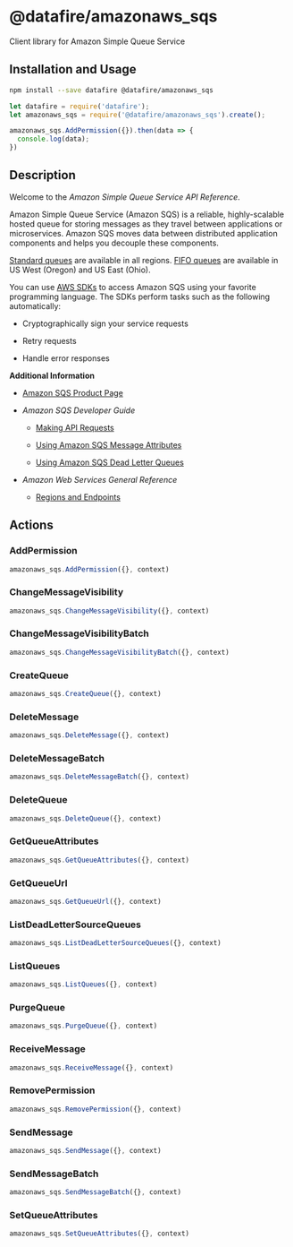 # @datafire/amazonaws_sqs

Client library for Amazon Simple Queue Service

## Installation and Usage
```bash
npm install --save datafire @datafire/amazonaws_sqs
```

```js
let datafire = require('datafire');
let amazonaws_sqs = require('@datafire/amazonaws_sqs').create();

amazonaws_sqs.AddPermission({}).then(data => {
  console.log(data);
})
```

## Description
<p>Welcome to the <i>Amazon Simple Queue Service API Reference</i>.</p> <p>Amazon Simple Queue Service (Amazon SQS) is a reliable, highly-scalable hosted queue for storing messages as they travel between applications or microservices. Amazon SQS moves data between distributed application components and helps you decouple these components.</p> <note> <p> <a href="http://docs.aws.amazon.com/AWSSimpleQueueService/latest/SQSDeveloperGuide/standard-queues.html">Standard queues</a> are available in all regions. <a href="http://docs.aws.amazon.com/AWSSimpleQueueService/latest/SQSDeveloperGuide/FIFO-queues.html">FIFO queues</a> are available in US West (Oregon) and US East (Ohio).</p> </note> <p>You can use <a href="http://aws.amazon.com/tools/#sdk">AWS SDKs</a> to access Amazon SQS using your favorite programming language. The SDKs perform tasks such as the following automatically:</p> <ul> <li> <p>Cryptographically sign your service requests</p> </li> <li> <p>Retry requests</p> </li> <li> <p>Handle error responses</p> </li> </ul> <p> <b>Additional Information</b> </p> <ul> <li> <p> <a href="http://aws.amazon.com/sqs/">Amazon SQS Product Page</a> </p> </li> <li> <p> <i>Amazon SQS Developer Guide</i> </p> <ul> <li> <p> <a href="http://docs.aws.amazon.com/AWSSimpleQueueService/latest/SQSDeveloperGuide/MakingRequestsArticle.html">Making API Requests</a> </p> </li> <li> <p> <a href="http://docs.aws.amazon.com/AWSSimpleQueueService/latest/SQSDeveloperGuide/sqs-message-attributes.html">Using Amazon SQS Message Attributes</a> </p> </li> <li> <p> <a href="http://docs.aws.amazon.com/AWSSimpleQueueService/latest/SQSDeveloperGuide/sqs-dead-letter-queues.html">Using Amazon SQS Dead Letter Queues</a> </p> </li> </ul> </li> <li> <p> <i>Amazon Web Services General Reference</i> </p> <ul> <li> <p> <a href="http://docs.aws.amazon.com/general/latest/gr/rande.html#sqs_region">Regions and Endpoints</a> </p> </li> </ul> </li> </ul>

## Actions
### AddPermission



```js
amazonaws_sqs.AddPermission({}, context)
```


### ChangeMessageVisibility



```js
amazonaws_sqs.ChangeMessageVisibility({}, context)
```


### ChangeMessageVisibilityBatch



```js
amazonaws_sqs.ChangeMessageVisibilityBatch({}, context)
```


### CreateQueue



```js
amazonaws_sqs.CreateQueue({}, context)
```


### DeleteMessage



```js
amazonaws_sqs.DeleteMessage({}, context)
```


### DeleteMessageBatch



```js
amazonaws_sqs.DeleteMessageBatch({}, context)
```


### DeleteQueue



```js
amazonaws_sqs.DeleteQueue({}, context)
```


### GetQueueAttributes



```js
amazonaws_sqs.GetQueueAttributes({}, context)
```


### GetQueueUrl



```js
amazonaws_sqs.GetQueueUrl({}, context)
```


### ListDeadLetterSourceQueues



```js
amazonaws_sqs.ListDeadLetterSourceQueues({}, context)
```


### ListQueues



```js
amazonaws_sqs.ListQueues({}, context)
```


### PurgeQueue



```js
amazonaws_sqs.PurgeQueue({}, context)
```


### ReceiveMessage



```js
amazonaws_sqs.ReceiveMessage({}, context)
```


### RemovePermission



```js
amazonaws_sqs.RemovePermission({}, context)
```


### SendMessage



```js
amazonaws_sqs.SendMessage({}, context)
```


### SendMessageBatch



```js
amazonaws_sqs.SendMessageBatch({}, context)
```


### SetQueueAttributes



```js
amazonaws_sqs.SetQueueAttributes({}, context)
```


